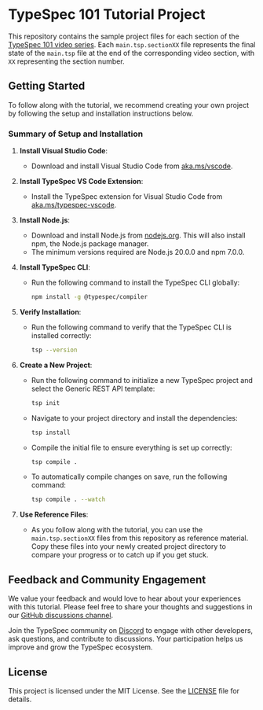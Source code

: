 # TypeSpec 101 Tutorial Project

This repository contains the sample project files for each section of the [TypeSpec 101 video series](https://aka.ms/typespec101/videos). Each `main.tsp.sectionXX` file represents the final state of the `main.tsp` file at the end of the corresponding video section, with `XX` representing the section number.

## Getting Started

To follow along with the tutorial, we recommend creating your own project by following the setup and installation instructions below.

### Summary of Setup and Installation

1. **Install Visual Studio Code**:
   - Download and install Visual Studio Code from [aka.ms/vscode](https://aka.ms/vscode).

2. **Install TypeSpec VS Code Extension**:
   - Install the TypeSpec extension for Visual Studio Code from [aka.ms/typespec-vscode](https://aka.ms/typespec-vscode).

3. **Install Node.js**:
   - Download and install Node.js from [nodejs.org](https://nodejs.org/). This will also install npm, the Node.js package manager.
   - The minimum versions required are Node.js 20.0.0 and npm 7.0.0.

4. **Install TypeSpec CLI**:
   - Run the following command to install the TypeSpec CLI globally:
     ```sh
     npm install -g @typespec/compiler
     ```

5. **Verify Installation**:
   - Run the following command to verify that the TypeSpec CLI is installed correctly:
     ```sh
     tsp --version
     ```

6. **Create a New Project**:
   - Run the following command to initialize a new TypeSpec project and select the Generic REST API template:
     ```sh
     tsp init
     ```
   - Navigate to your project directory and install the dependencies:
     ```sh
     tsp install
     ```
   - Compile the initial file to ensure everything is set up correctly:
     ```sh
     tsp compile .
     ```
   - To automatically compile changes on save, run the following command:
     ```sh
     tsp compile . --watch
     ```

7. **Use Reference Files**:
   - As you follow along with the tutorial, you can use the `main.tsp.sectionXX` files from this repository as reference material. Copy these files into your newly created project directory to compare your progress or to catch up if you get stuck.

## Feedback and Community Engagement

We value your feedback and would love to hear about your experiences with this tutorial. Please feel free to share your thoughts and suggestions in our [GitHub discussions channel](https://github.com/microsoft/typespec/discussions).

Join the TypeSpec community on [Discord](https://aka.ms/typespec/discord) to engage with other developers, ask questions, and contribute to discussions. Your participation helps us improve and grow the TypeSpec ecosystem.

## License

This project is licensed under the MIT License. See the [LICENSE](LICENSE) file for details.
